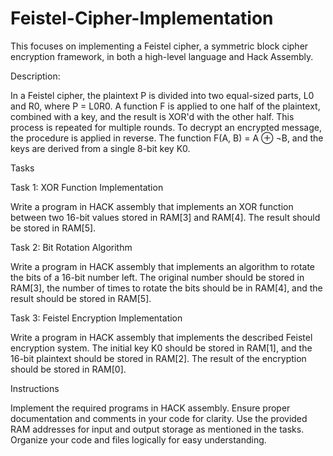 # Feistel-Cipher-Implementation

This focuses on implementing a Feistel cipher, a symmetric block cipher encryption framework, in both a high-level language and Hack Assembly.

Description:

In a Feistel cipher, the plaintext P is divided into two equal-sized parts, L0 and R0, where P = L0R0. A function F is applied to one half of the plaintext, combined with a key, and the result is XOR'd with the other half. This process is repeated for multiple rounds.
To decrypt an encrypted message, the procedure is applied in reverse. The function F(A, B) = A ⊕ ¬B, and the keys are derived from a single 8-bit key K0.

Tasks

Task 1: XOR Function Implementation

Write a program in HACK assembly that implements an XOR function between two 16-bit values stored in RAM[3] and RAM[4]. The result should be stored in RAM[5].

Task 2: Bit Rotation Algorithm

Write a program in HACK assembly that implements an algorithm to rotate the bits of a 16-bit number left. The original number should be stored in RAM[3], the number of times to rotate the bits should be in RAM[4], and the result should be stored in RAM[5].

Task 3: Feistel Encryption Implementation

Write a program in HACK assembly that implements the described Feistel encryption system. The initial key K0 should be stored in RAM[1], and the 16-bit plaintext should be stored in RAM[2]. The result of the encryption should be stored in RAM[0].

Instructions

Implement the required programs in HACK assembly.
Ensure proper documentation and comments in your code for clarity.
Use the provided RAM addresses for input and output storage as mentioned in the tasks.
Organize your code and files logically for easy understanding.
